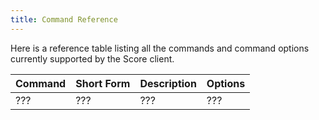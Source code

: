 ```yaml
---
title: Command Reference
---
```


Here is a reference table listing all the commands and command options currently supported by the Score client.

| Command          | Short Form | Description | Options |
| -----------------| ------------| -----------| --------|
| ??? | ??? | ??? | ??? |